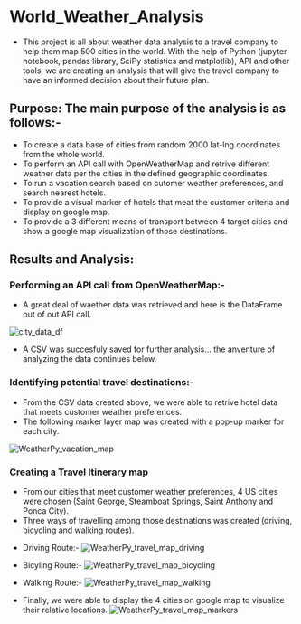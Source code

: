 # World_Weather_Analysis
 *  This project is all about weather data analysis to a travel company to help them map 500 cities  in the world. With the help of Python (jupyter notebook, pandas library, SciPy statistics and matplotlib), API and other tools, we are creating an analysis that will give the travel company to have an informed decision about their future plan.

 ## Purpose: The main purpose of the analysis is as follows:-
  
  * To create a data base of cities from random 2000 lat-lng coordinates from the whole world.
  * To perform an API call with OpenWeatherMap and retrive different weather data per the cities in the defined geographic coordinates. 
  * To run a vacation search based on cutomer weather preferences, and search nearest hotels.
  * To provide a visual marker of hotels that meat the customer criteria and display on google map.
  * To provide a 3 different means of transport between 4 target cities and show a google map visualization of those destinations.

## Results and Analysis:
  ### Performing an API call from OpenWeatherMap:-
  * A great deal of waether data was retrieved and here is the DataFrame out of out API call.
  
![city_data_df](https://user-images.githubusercontent.com/89214854/138582583-fa95518a-1c16-400e-b41b-373045e52923.png)

  * A CSV was succesfuly saved for further analysis... the anventure of analyzing the data continues below.

  ### Identifying potential travel destinations:-
  * From the CSV data created above, we were able to retrive hotel data that meets customer weather preferences.
  * The following marker layer map was created with a pop-up marker for each city.

![WeatherPy_vacation_map](https://user-images.githubusercontent.com/89214854/138582865-4cf625d1-749d-44da-a369-53715b4c0222.png)


  ### Creating a Travel Itinerary map

  * From our cities that meet customer weather preferences, 4 US cities were chosen (Saint George, Steamboat Springs, Saint Anthony and Ponca City).
  * Three ways of travelling among those destinations was created (driving, bicycling and walking routes).

  - Driving Route:-
![WeatherPy_travel_map_driving](https://user-images.githubusercontent.com/89214854/138582890-96d48695-4be5-4617-8ca6-1d9ad1b1a020.png)

  - Bicyling Route:-
![WeatherPy_travel_map_bicycling](https://user-images.githubusercontent.com/89214854/138582883-4489c4c0-63e3-430f-9315-0dc705543dbf.png)

  - Walking Route:-
![WeatherPy_travel_map_walking](https://user-images.githubusercontent.com/89214854/138582897-377e07b5-f837-4079-9043-f878b88d3513.png)

  * Finally, we were able to display the 4 cities on google map to visualize their relative locations.
![WeatherPy_travel_map_markers](https://user-images.githubusercontent.com/89214854/138582907-87747e96-c6ad-470f-9bcb-bc7fcd49c0e1.png)


